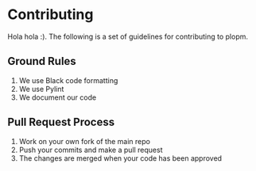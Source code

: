# Contributing

Hola hola :).
The following is a set of guidelines for contributing to plopm.

## Ground Rules

1. We use Black code formatting
1. We use Pylint
1. We document our code

## Pull Request Process

1. Work on your own fork of the main repo
1. Push your commits and make a pull request
1. The changes are merged when your code has been approved
